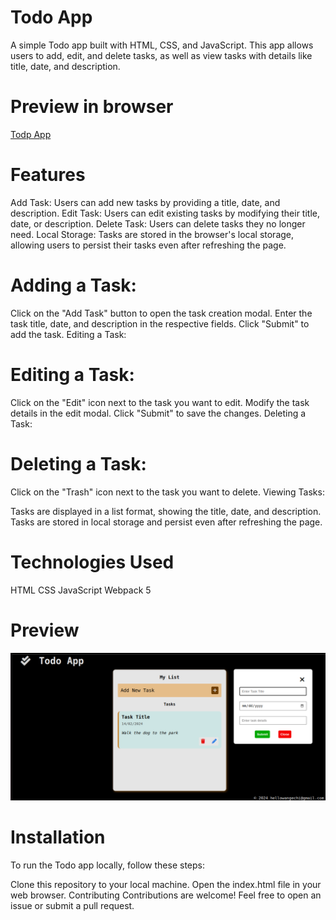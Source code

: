 # Todo App
A simple Todo app built with HTML, CSS, and JavaScript. This app allows users to add, edit, and delete tasks, as well as view tasks with details like title, date, and description.

# Preview in browser

[Todp App](https://hidoreen.github.io/CRUD_App/)

# Features
Add Task: Users can add new tasks by providing a title, date, and description.
Edit Task: Users can edit existing tasks by modifying their title, date, or description.
Delete Task: Users can delete tasks they no longer need.
Local Storage: Tasks are stored in the browser's local storage, allowing users to persist their tasks even after refreshing the page.

# Adding a Task:
Click on the "Add Task" button to open the task creation modal.
Enter the task title, date, and description in the respective fields.
Click "Submit" to add the task.
Editing a Task:

# Editing a Task:
Click on the "Edit" icon next to the task you want to edit.
Modify the task details in the edit modal.
Click "Submit" to save the changes.
Deleting a Task:

# Deleting a Task:
Click on the "Trash" icon next to the task you want to delete.
Viewing Tasks:

Tasks are displayed in a list format, showing the title, date, and description.
Tasks are stored in local storage and persist even after refreshing the page.

# Technologies Used
HTML
CSS
JavaScript
Webpack 5

# Preview

![Alt text](todo.png)

# Installation
To run the Todo app locally, follow these steps:

Clone this repository to your local machine.
Open the index.html file in your web browser.
Contributing
Contributions are welcome! Feel free to open an issue or submit a pull request.

